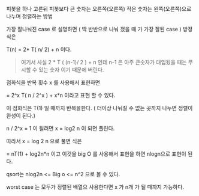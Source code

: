 피봇을 하나 고른뒤 피봇보다 큰 숫자는 오른쪽(오른쪽) 작은 숫자는 왼쪽(오른쪽)으로 나누며 정렬하는 방법


가장 잘나눠진 case 로 설명하면  ( 딱 반반으로 나눠 졌을 때 가 가장 잘된 case )
방정식은

T(n) = 2* T( n/ 2) + n 이다. 
> 여기서 사실  2 * T ( (n-1)/ 2 ) + n 인데 n-1 은 아주 큰숫자가 대입됬을 때는 무시할 수 있는 숫자 이기 때문에 버린다.


점화식을 반복 횟수 x 를 사용해서 표현하면 

= 2^x T( n / 2^x ) + x*n  이라고 표현 할 수 있다.



이 점화식은 T(1) 일 때까지 반복을한다. ( 더이상 나눠질 수 없는 곳까지 나누면 정렬이 완성이 된다.)

n / 2^x = 1 이 될려면 
x = log2 n 이 되면 풀린다.

따라서 x = log 2 n 으로 풀면 식은

=  nT(1) + log2n*n 이고 이것을 big O 를 사용해서 표현을 하면 
nlogn으로 표현이 된다.

qsort는 
nlog2n <= Big o <= n^2 으로 볼 수 있다.

worst case 는 모두가 정렬된 배열으 사용한다면 x 가 n개 가 될 때까지 가능하다.








 